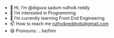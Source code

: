 - 👋 Hi, I’m @diguva sadum ruthvik reddy
- 👀 I’m interested in Programming 
- 🌱 I’m currently learning  Front End Engineering
- 📫 How to reach me ruthvikreddyds@gmail.com
- 😄 Pronouns: ...he/him


<!---
ruthvikreddy03/ruthvikreddy03 is a ✨ special ✨ repository because its `README.md` (this file) appears on your GitHub profile.
You can click the Preview link to take a look at your changes.
--->
